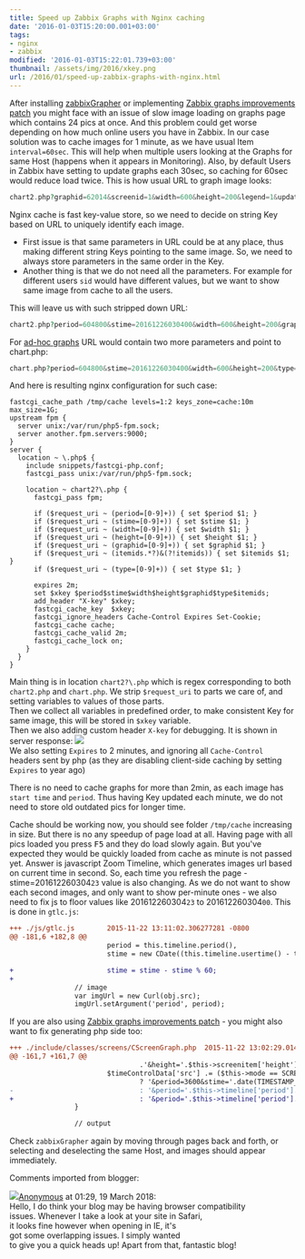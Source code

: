```yaml
---
title: Speed up Zabbix Graphs with Nginx caching
date: '2016-01-03T15:20:00.001+03:00'
tags:
- nginx
- zabbix
modified: '2016-01-03T15:22:01.739+03:00'
thumbnail: /assets/img/2016/xkey.png
url: /2016/01/speed-up-zabbix-graphs-with-nginx.html
---
```

After installing [zabbixGrapher](/2016/08/zabbix-vs-graphs) or implementing [Zabbix graphs improvements patch](/2015/08/zabbix-graphs-improvements-patch.html) you might face with an issue of slow image loading on graphs page which contains 24  pics at once. And this problem could get worse depending on how much online users you have in Zabbix. In our case solution was to cache images for 1 minute, as we have usual Item `interval=60sec`. This will help when multiple users looking at the Graphs for same Host (happens when it appears in Monitoring). Also, by default Users in Zabbix have setting to update graphs each 30sec, so caching for 60sec would reduce load twice.
This is how usual URL to graph image looks:
```php
chart2.php?graphid=62014&screenid=1&width=600&height=200&legend=1&updateProfile=1&profileIdx=web.screens&profileIdx2=62014&period=604800&stime=20161226030400&sid=f3df43d8c3f401ec
```

Nginx cache is fast key-value store, so we need to decide on string Key based on URL to uniquely identify each image. 
- First issue is that same parameters in URL could be at any place, thus making different string Keys pointing to the same image. So, we need to always store parameters in the same order in the Key.
- Another thing is that we do not need all the parameters. For example for different users `sid` would have different values, but we want to show same image from cache to all the users.

This will leave us with such stripped down URL:
```php
chart2.php?period=604800&stime=20161226030400&width=600&height=200&graphid=62014
```

For [ad-hoc graphs](https://www.zabbix.com/documentation/2.4/manual/config/visualisation/graphs/adhoc) URL would contain two more parameters and point to chart.php:
```php
chart.php?period=604800&stime=20161226030400&width=600&height=200&type=0&itemids%5B0%5D=34843&itemids%5B1%5D=34844&itemids%5B2%5D=34845
````

And here is resulting nginx configuration for such case:
```nginx
fastcgi_cache_path /tmp/cache levels=1:2 keys_zone=cache:10m max_size=1G;
upstream fpm {
  server unix:/var/run/php5-fpm.sock;
  server another.fpm.servers:9000;
}
server {
  location ~ \.php$ {
    include snippets/fastcgi-php.conf;
    fastcgi_pass unix:/var/run/php5-fpm.sock;

    location ~ chart2?\.php {
      fastcgi_pass fpm;

      if ($request_uri ~ (period=[0-9]+)) { set $period $1; }
      if ($request_uri ~ (stime=[0-9]+)) { set $stime $1; }
      if ($request_uri ~ (width=[0-9]+)) { set $width $1; }
      if ($request_uri ~ (height=[0-9]+)) { set $height $1; }
      if ($request_uri ~ (graphid=[0-9]+)) { set $graphid $1; }
      if ($request_uri ~ (itemids.*?)&(?!itemids)) { set $itemids $1; }
      if ($request_uri ~ (type=[0-9]+)) { set $type $1; }

      expires 2m;
      set $xkey $period$stime$width$height$graphid$type$itemids;
      add_header "X-key" $xkey;
      fastcgi_cache_key  $xkey;
      fastcgi_ignore_headers Cache-Control Expires Set-Cookie;
      fastcgi_cache cache;
      fastcgi_cache_valid 2m;
      fastcgi_cache_lock on;
    }
  }
}
```
Main thing is in location `chart2?\.php` which is regex corresponding to both `chart2.php` and `chart.php`. We strip `$request_uri` to parts we care of, and setting variables to values of those parts.  
Then we collect all variables in predefined order, to make consistent Key for same image, this will be stored in `$xkey` variable.  
Then we also adding custom header `X-key` for debugging. It is shown in server response:
![](/assets/img/2016/xkey.png)  
We also setting `Expires` to 2 minutes, and ignoring all `Cache-Control` headers sent by php (as they are disabling client-side caching by setting `Expires` to year ago)

There is no need to cache graphs for more than 2min, as each image has `start time` and `period`. Thus having Key updated each minute, we do not need to store old outdated pics for longer time.

Cache should be working now, you should see folder `/tmp/cache` increasing in size. But there is no any speedup of page load at all. Having page with all pics loaded you press <kbd>F5</kbd> and they do load slowly again. But you've expected they would be quickly loaded from cache as minute is not passed yet. Answer is javascript Zoom Timeline, which generates images url based on current time in second. So, each time you refresh the page - stime=201612260304`23` value is also changing. As we do not want to show each second images, and only want to show per-minute ones - we also need to fix js to floor values like 201612260304`23` to 201612260304`00`. This is done in `gtlc.js`:
```diff
+++ ./js/gtlc.js        2015-11-22 13:11:02.306277281 -0800
@@ -181,6 +182,8 @@
                        period = this.timeline.period(),
                        stime = new CDate((this.timeline.usertime() - this.timeline.period()) * 1000).getZBXDate();

+                       stime = stime - stime % 60;
+
                // image
                var imgUrl = new Curl(obj.src);
                imgUrl.setArgument('period', period);
```
If you are also using [Zabbix graphs improvements patch](/2015/08/zabbix-graphs-improvements-patch.html) - you might also want to fix generating php side too:
```diff
+++ ./include/classes/screens/CScreenGraph.php  2015-11-22 13:02:29.014493480 -0800
@@ -161,7 +161,7 @@
                                .'&height='.$this->screenitem['height'].'&legend='.$legend.$this->getProfileUrlParams();
                        $timeControlData['src'] .= ($this->mode == SCREEN_MODE_EDIT)
                                ? '&period=3600&stime='.date(TIMESTAMP_FORMAT, time())
-                               : '&period='.$this->timeline['period'].'&stime='.$this->timeline['stimeNow'];
+                               : '&period='.$this->timeline['period'].'&stime='.($this->timeline['stimeNow'] - $this->timeline['stimeNow'] % 100);
                }

                // output
```
Check `zabbixGrapher` again by moving through pages back and forth, or selecting and deselecting the same Host, and images should appear immediately.

Comments imported from blogger:
<div class="comment"><img src="//resources.blogblog.com/img/blank.gif"/><a href="#">Anonymous</a> at <time datetime="2018-03-19T01:29:26.652+03:00">01:29, 19 March 2018</time>:<br/>Hello, I do think your blog may be having browser compatibility <br />issues. Whenever I take a look at your site in Safari,<br />it looks fine however when opening in IE, it&#39;s <br />got some overlapping issues. I simply wanted <br />to give you a quick heads up! Apart from that, fantastic blog!</div>

